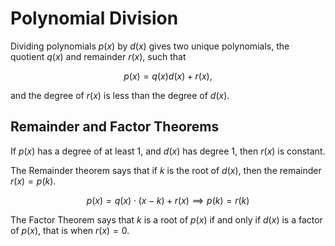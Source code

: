 # Polynomial Division

Dividing polynomials $p(x)$ by $d(x)$ gives two unique polynomials, the quotient $q(x)$ and remainder $r(x)$, such that

$$ p(x) = q(x)d(x) + r(x),$$

and the degree of $r(x)$ is less than the degree of $d(x)$.

## Remainder and Factor Theorems

If $p(x)$ has a degree of at least 1, and $d(x)$ has degree 1, then $r(x)$ is constant.

The Remainder theorem says that if $k$ is the root of $d(x)$, then the remainder $r(x) = p(k)$.

$$ p(x) = q(x)\cdot(x-k) + r(x) \implies p(k) = r(k) $$

The Factor Theorem says that $k$ is a root of $p(x)$ if and only if $d(x)$ is a factor of $p(x)$, that is when $r(x) = 0$.
